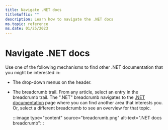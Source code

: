 ```yaml
---
title: Navigate .NET docs
titleSuffix: ""
description: Learn how to navigate the .NET docs
ms.topic: reference
ms.date: 01/25/2023
---
```

# Navigate .NET docs

Use one of the following mechanisms to find other .NET documentation that you might be interested in:

- The drop-down menus on the header.

  <!--Add header image here once the new drop-down is added.-->

- The breadcrumb trail. From any article, select an entry in the breadcrumb trail. The ".NET" breadcrumb navigates to the [.NET documentation](../index.yml) page where you can find another area that interests you. Or, select a different breadcrumb to see an overview for that topic.

  :::image type="content" source="breadcrumb.png" alt-text=".NET docs breadcrumb":::
